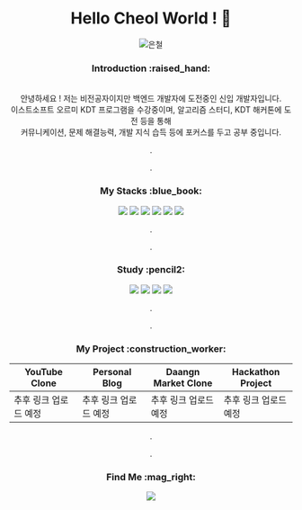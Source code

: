 <div align=center>
  
# Hello Cheol World ! 👋

  ![은철](https://github.com/KimEuncheol222/kimeuncheol222/assets/125336999/cde7fccf-6df2-4acf-b606-317d4f5201f6)
  
  <h3>Introduction :raised_hand:</h3>
  
  <br>안녕하세요 ! 저는 비전공자이지만 백엔드 개발자에 도전중인 신입 개발자입니다.</br>
  이스트소프트 오르미 KDT 프로그램을 수강중이며, 알고리즘 스터디, KDT 해커톤에 도전 등을 통해
  <br>커뮤니케이션, 문제 해결능력, 개발 지식 습득 등에 포커스를 두고 공부 중입니다.</br>
  <p>.</p>
  <p>.</p>
  <h3>My Stacks :blue_book:</h3>

 <img src="https://img.shields.io/badge/Python-3178C6?style=flat&logo=python&logoColor=white"/> <img src="https://img.shields.io/badge/PostgreSQL-0133AD?style=flat&logo=PostgreSQL&logoColor=white"/> <img src="https://img.shields.io/badge/Django-092E20?style=flat&logo=Django&logoColor=white"/>
 <img src="https://img.shields.io/badge/HTML-E34F26?style=flat&logo=HTML5&logoColor=white"/> <img src="https://img.shields.io/badge/css-1572B6?style=flat&logo=css3&logoColor=white"> <img src="https://img.shields.io/badge/github-181717?style=flat&logo=github&logoColor=white">
  <p>.</p>
  <p>.</p>
  <h3>Study :pencil2:</h3>
   <img src="https://img.shields.io/badge/amazonaws-232F3E?style=flat&logo=amazonaws&logoColor=white"> <img src="https://img.shields.io/badge/javascript-F7DF1E?style=flat&logo=javascript&logoColor=white"> <img src="https://img.shields.io/badge/react-61DAFB?style=flat&logo=react&logoColor=white"> <img src="https://img.shields.io/badge/Docker-0133AD?style=flat&logo=Docker&logoColor=white">
  <p>.</p>
  <p>.</p>
  <h3>My Project :construction_worker:</h3>

  YouTube Clone|Personal Blog|Daangn Market Clone|Hackathon Project
  ---|---|---|---|
  추후 링크 업로드 예정|추후 링크 업로드 예정|추후 링크 업로드 예정|추후 링크 업로드 예정
  
  <p>.</p>
  <p>.</p>
  <h3>Find Me :mag_right:</h3>
  <a href="https://www.instagram.com/name_is_iron/">
    <img src="https://img.shields.io/badge/instagram-E4405F?style=flat&logo=instagram&logoColor=white">
  </a>
</div>

